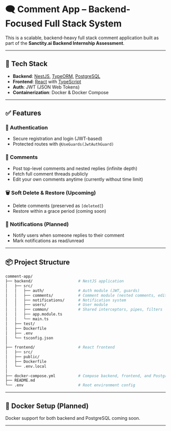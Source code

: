 # 🗨️ Comment App – Backend-Focused Full Stack System

This is a scalable, backend-heavy full stack comment application built as part of the **Sanctity.ai Backend Internship Assessment**.

---

## 🔧 Tech Stack

- **Backend**: [NestJS](https://nestjs.com/), [TypeORM](https://typeorm.io/), [PostgreSQL](https://www.postgresql.org/)
- **Frontend**: [React](https://reactjs.org/) with [TypeScript](https://www.typescriptlang.org/)
- **Auth**: JWT (JSON Web Tokens)
- **Containerization**: Docker & Docker Compose

---

## ✅ Features

### 🔐 Authentication
- Secure registration and login (JWT-based)
- Protected routes with `@UseGuards(JwtAuthGuard)`

### 💬 Comments
- Post top-level comments and nested replies (infinite depth)
- Fetch full comment threads publicly
- Edit your own comments anytime (currently without time limit)

### 🗑️ Soft Delete & Restore (Upcoming)
- Delete comments (preserved as `[deleted]`)
- Restore within a grace period (coming soon)

### 🔔 Notifications (Planned)
- Notify users when someone replies to their comment
- Mark notifications as read/unread

---

## 📦 Project Structure

```bash
comment-app/
├── backend/                    # NestJS application
│   ├── src/
│   │   ├── auth/               # Auth module (JWT, guards)
│   │   ├── comments/           # Comment module (nested comments, edit/delete)
│   │   ├── notifications/      # Notification system
│   │   ├── users/              # User module
│   │   ├── common/             # Shared interceptors, pipes, filters
│   │   ├── app.module.ts
│   │   └── main.ts
│   ├── test/
│   ├── Dockerfile
│   ├── .env
│   └── tsconfig.json
│
├── frontend/                   # React frontend
│   ├── src/
│   ├── public/
│   ├── Dockerfile
│   └── .env.local
│
├── docker-compose.yml          # Compose backend, frontend, and PostgreSQL
├── README.md
└── .env                        # Root environment config

```

---

## 🐳 Docker Setup (Planned)

Docker support for both backend and PostgreSQL coming soon.

---
